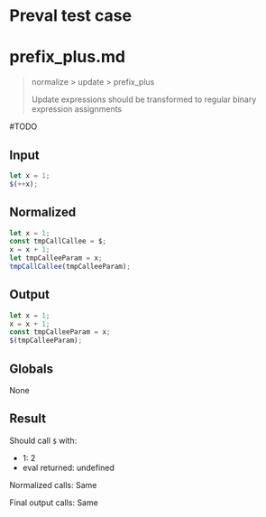 # Preval test case

# prefix_plus.md

> normalize > update > prefix_plus
>
> Update expressions should be transformed to regular binary expression assignments

#TODO

## Input

`````js filename=intro
let x = 1;
$(++x);
`````

## Normalized

`````js filename=intro
let x = 1;
const tmpCallCallee = $;
x = x + 1;
let tmpCalleeParam = x;
tmpCallCallee(tmpCalleeParam);
`````

## Output

`````js filename=intro
let x = 1;
x = x + 1;
const tmpCalleeParam = x;
$(tmpCalleeParam);
`````

## Globals

None

## Result

Should call `$` with:
 - 1: 2
 - eval returned: undefined

Normalized calls: Same

Final output calls: Same
